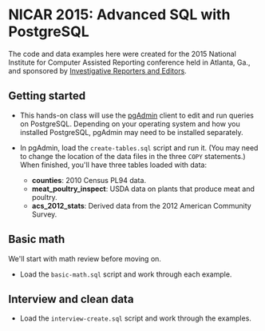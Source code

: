 # NICAR 2015: Advanced SQL with PostgreSQL
The code and data examples here were created for the 2015 National Institute for Computer Assisted Reporting conference held in Atlanta, Ga., and sponsored by [Investigative Reporters and Editors](www.ire.org).

## Getting started

* This hands-on class will use the [pgAdmin](www.pgadmin.org) client to edit and run queries on PostgreSQL. Depending on your operating system and how you installed PostgreSQL, pgAdmin may need to be installed separately.

* In pgAdmin, load the `create-tables.sql` script and run it. (You may need to change the location of the data files in the three `COPY` statements.) When finished, you'll have three tables loaded with data:
  * **counties**: 2010 Census PL94 data.
  * **meat_poultry_inspect**: USDA data on plants that produce meat and poultry.
  * **acs_2012_stats**: Derived data from the 2012 American Community Survey.

## Basic math

We'll start with math review before moving on.

* Load the `basic-math.sql` script and work through each example.

## Interview and clean data

* Load the `interview-create.sql` script and work through the examples.

